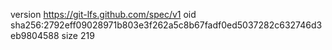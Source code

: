 version https://git-lfs.github.com/spec/v1
oid sha256:2792eff09028971b803e3f262a5c8b67fadf0ed5037282c632746d3eb9804588
size 219
